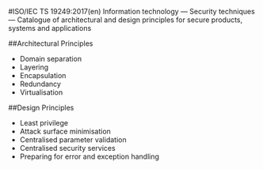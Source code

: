 #ISO/IEC TS 19249:2017(en) Information technology — Security techniques — Catalogue of architectural and design principles for secure products, systems and applications

##Architectural Principles
* Domain separation
* Layering
* Encapsulation
* Redundancy
* Virtualisation

##Design Principles 
* Least privilege
* Attack surface minimisation
* Centralised parameter validation
* Centralised security services
* Preparing for error and exception handling
